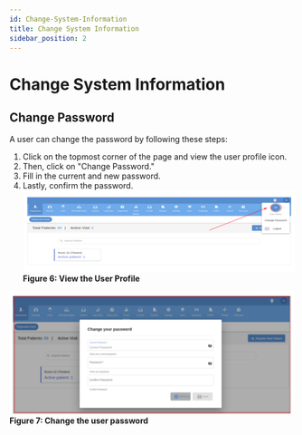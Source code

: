 ```yaml
---
id: Change-System-Information
title: Change System Information
sidebar_position: 2
---
```


# Change System Information

## Change Password

A user can change the password by following these steps:  
1. Click on the topmost corner of the page and view the user profile icon.  
2. Then, click on "Change Password."  
3. Fill in the current and new password.  
4. Lastly, confirm the password.
![alt text](<../../static/img/View the user profile.PNG>)
**Figure 6: View the User Profile**

![alt text](<../../static/img/Change the user password.PNG>) 
**Figure 7: Change the user password**
